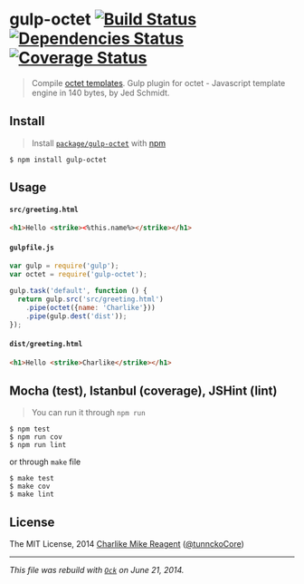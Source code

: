 gulp-octet [![Build Status](https://travis-ci.org/tunnckoCore/gulp-octet.png)](https://travis-ci.org/tunnckoCore/gulp-octet) [![Dependencies Status](https://david-dm.org/tunnckoCore/gulp-octet/status.svg)](https://david-dm.org/tunnckoCore/gulp-octet) [![Coverage Status](https://coveralls.io/repos/tunnckoCore/gulp-octet/badge.png?branch=master)](https://coveralls.io/r/tunnckoCore/gulp-octet?branch=master)
================

> Compile [octet templates](https://github.com/tunnckoCore/octet). Gulp plugin for octet - Javascript template engine in 140 bytes, by Jed Schmidt.


## Install
> Install [`package/gulp-octet`](http://npm.im/gulp-octet) with [npm](https://npmjs.org)

```
$ npm install gulp-octet
```


## Usage

#### `src/greeting.html`

```html
<h1>Hello <strike><%this.name%></strike></h1>
```

#### `gulpfile.js`

```js
var gulp = require('gulp');
var octet = require('gulp-octet');

gulp.task('default', function () {
  return gulp.src('src/greeting.html')
    .pipe(octet({name: 'Charlike'}))
    .pipe(gulp.dest('dist'));
});
```

#### `dist/greeting.html`

```html
<h1>Hello <strike>Charlike</strike></h1>
```

## Mocha (test), Istanbul (coverage), JSHint (lint)
> You can run it through `npm run`

```
$ npm test
$ npm run cov
$ npm run lint
```
or through `make` file
```
$ make test
$ make cov
$ make lint
```

## License
The MIT License, 2014 [Charlike Mike Reagent](https://github.com/tunnckoCore) ([@tunnckoCore](https://twitter.com/tunnckoCore))
***
_This file was rebuild with [`Ock`](https://github.com/tosckjs/ock) on June 21, 2014._

